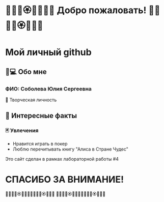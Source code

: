 # 🌸🌺💮🏵️🌷🌼🌹🥀 Добро пожаловать! 🥀🌹🌼🌷🏵️💮🌺🌸

# Мой личный github

## 👩💻 Обо мне
### **ФИО:** Соболева Юлия Сергеевна  

💖 Творческая личность

## 🌟 Интересные факты
### 🃏 Увлечения
- Нравится играть в покер
- Люблю перечитывать книгу "Алиса в Стране Чудес"

Это сайт сделан в рамках лабораторной работы #4 

# СПАСИБО ЗА ВНИМАНИЕ!
🥀🌹🌼🌷🏵️💮🌺🌸🥀🌹🌼🌷🏵️💮🌺🌸
🥀🌹🌼🌷🏵️💮🌺🌸🥀🌹🌼🌷🏵️💮🌺🌸
